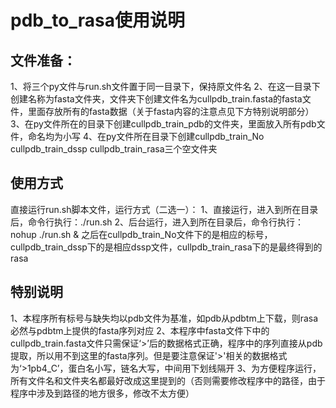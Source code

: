# pdb_to_rasa使用说明
## 文件准备：
1、将三个py文件与run.sh文件置于同一目录下，保持原文件名
2、在这一目录下创建名称为fasta文件夹，文件夹下创建文件名为cullpdb_train.fasta的fasta文件，里面存放所有的fasta数据（关于fasta内容的注意点见下方特别说明部分）
3、在py文件所在的目录下创建cullpdb_train_pdb的文件夹，里面放入所有pdb文件，命名均为小写
4、在py文件所在目录下创建cullpdb_train_No	cullpdb_train_dssp	cullpdb_train_rasa三个空文件夹

## 使用方式
直接运行run.sh脚本文件，运行方式（二选一）：
1、直接运行，进入到所在目录后，命令行执行：./run.sh
2、后台运行，进入到所在目录后，命令行执行：nohup ./run.sh &
之后在cullpdb_train_No文件下的是相应的标号，cullpdb_train_dssp下的是相应dssp文件，cullpdb_train_rasa下的是最终得到的rasa

## 特别说明
1、本程序所有标号与缺失均以pdb文件为基准，如pdb从pdbtm上下载，则rasa必然与pdbtm上提供的fasta序列对应
2、本程序中fasta文件下中的cullpdb_train.fasta文件只需保证‘>’后的数据格式正确，程序中的序列直接从pdb提取，所以用不到这里的fasta序列。但是要注意保证'>'相关的数据格式为‘>1pb4_C’，蛋白名小写，链名大写，中间用下划线隔开
3、为方便程序运行，所有文件名和文件夹名都最好改成这里提到的（否则需要修改程序中的路径，由于程序中涉及到路径的地方很多，修改不太方便）

